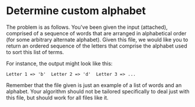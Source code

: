 # Determine custom alphabet

The problem is as follows. 
You've been given the input (attached), comprised of a sequence of words 
that are arranged in alphabetical order (for some arbitrary alternate alphabet). 
Given this file, we would like you to return an ordered sequence of the letters 
that comprise the alphabet used to sort this list of terms.

For instance, the output might look like this: 
```
Letter 1 => 'b'  Letter 2 => 'd'  Letter 3 => ...
```
Remember that the file given is just an example of a list of words and an alphabet. 
Your algorithm should not be tailored specifically to deal just with this file, 
but should work for all files like it.